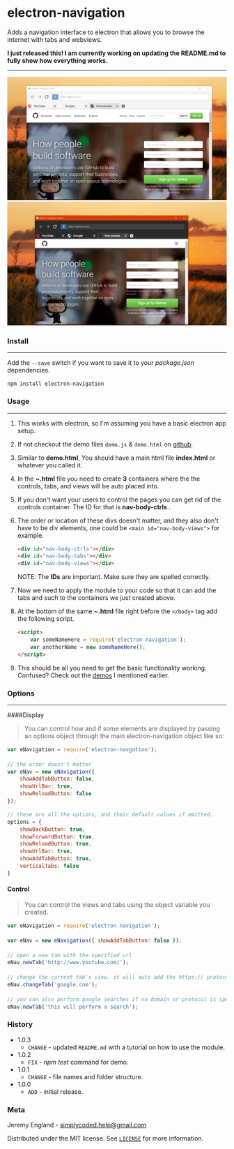 # electron-navigation
Adds a navigation interface to electron that allows you to browse the internet with tabs and webviews.

**I just released this! I am currently working on updating the README.md to fully show how everything works.**

---

![](previews/light.PNG)
![](previews/dark.PNG)

### Install
---
Add the `--save` switch if you want to save it to your *package.json* dependencies.
```
npm install electron-navigation
```

### Usage
---
1. This works with electron, so I'm assuming you have a basic electron app setup.
2. If not checkout the demo files `demo.js` & `demo.html` on [github](https://github.com/simply-coded/electron-navigation/tree/master/test).
3. Similar to **demo.html**, You should have a main html file **index.html** or whatever you called it.
4. In the **~.html** file you need to create **3** containers where the the controls, tabs, and views will be auto placed into. 
5. If you don't want your users to control the pages you can get rid of the controls container. The ID for that is **nav-body-ctrls** .
6. The order or location of these divs doesn't matter, and they also don't have to be div elements, one could be `<main id="nav-body-views">` for example.
	```html
	<div id="nav-body-ctrls"></div>
	<div id="nav-body-tabs"></div>
	<div id="nav-body-views"></div>
	```
	NOTE: The **IDs** are important. Make sure they are spelled correctly.
	
7. Now we need to apply the module to your code so that it can add the tabs and such to the containers we just created above.
8. At the bottom of the same **~.html** file right before the `</body>` tag add the following script.
	
	```html
	<script>
		var someNameHere = require('electron-navigation');
		var anotherName = new someNameHere();
	</script>
	```
9. This should be all you need to get the basic functionality working. Confused? Check out the [demos](https://github.com/simply-coded/electron-navigation/tree/master/test) I mentioned earlier.

### Options
---
####Display
>You can control how and if some elements are displayed by passing an options object through the main electron-navigation object like so:  

```javascript
var eNavigation = require('electron-navgation');

// the order doesn't matter
var eNav = new eNavigation({
	showAddTabButton: false,
	showUrlBar: true,
    showReloadButton: false
});
```
```javascript
// these are all the options, and their default values if omitted.
options = {
	showBackButton: true,
    showForwardButton: true,
    showReloadButton: true,
    showUrlBar: true,
    showAddTabButton: true,
    verticalTabs: false
}
```
#### Control
>You can control the views and tabs using the object variable you created.  

```javascript
var eNavigation = require('electron-navigation');

var eNav = new eNavigation({ showAddTabButton: false });

// open a new tab with the specified url
eNav.newTab('http://www.youtube.com/');

// change the current tab's view. it will auto add the https:// protocol if omitted.
eNav.changeTab('google.com');

// you can also perform google searches if no domain or protocol is specified.
eNav.newTab('this will perform a search');

```

### History
* 1.0.3
	* `CHANGE` - updated `README.md` with a tutorial on how to use the module.
* 1.0.2
	* `FIX` - *npm test* command for demo.
* 1.0.1
	* `CHANGE` - file names and folder structure.
* 1.0.0
	* `ADD` - initial release.

### Meta

Jeremy England - [simplycoded.help@gmail.com](mailto:simplycoded.help@gmail.com)

Distributed under the MIT license. See [`LICENSE`](https://spdx.org/licenses/MIT.html) for more information.
